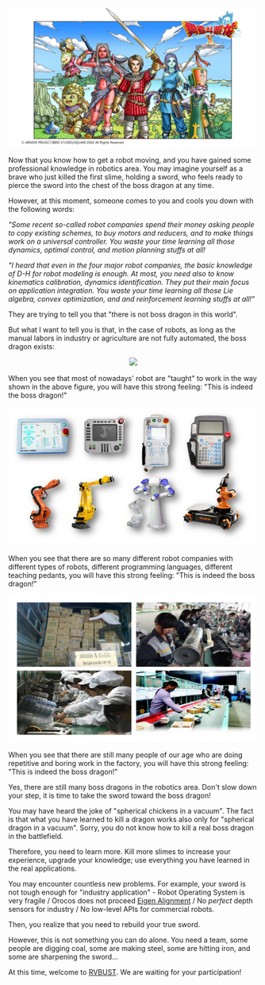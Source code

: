 <p align="center">
  <img width="500" src="../Pics/TheBrave.jpg"/>
</p>
Now that you know how to get a robot moving, and you have gained some professional knowledge in robotics area. You may imagine yourself as a brave who just killed the first slime, holding a sword, who feels ready to pierce the sword into the chest of the boss dragon at any time.

However, at this moment, someone comes to you and cools you down with the following words:

*"Some recent so-called robot companies spend their money asking people to copy existing schemes, to buy motors and reducers, and to make things work on a universal controller. You waste your time learning all those dynamics, optimal control, and motion planning stuffs at all!*

*"I heard that even in the four major robot companies, the basic knowledge of D-H for robot modeling is enough. At most, you need also to know kinematics calibration, dynamics identification. They put their main focus on application integration. You waste your time learning all those Lie algebra, convex optimization, and and reinforcement learning stuffs at all!"*



They are trying to tell you that "there is not boss dragon in this world".



But what I want to tell you is that, in the case of robots, as long as the manual labors in industry or agriculture are not fully automated, the boss dragon exists:

<p align="center">
  <img width="500" src="../Pics/Teaching.gif"/>
</p>
When you see that most of nowadays' robot are "taught" to work in the way shown in the above figure, you will have this strong feeling: "This is indeed the boss dragon!"

<p align="center">
  <img width="500" src="../Pics/TeachingDevice.jpg"/>
</p>
When you see that there are so many different robot companies with different types of robots, different programming languages, different teaching pedants, you will have this strong feeling: "This is indeed the boss dragon!"

<p align="center">
  <img width="500" src="../Pics/ChineseFactory.jpg"/>
</p>
When you see that there are still many people of our age who are doing repetitive and boring work in the factory, you will have this strong feeling: "This is indeed the boss dragon!"



Yes, there are still many boss dragons in the robotics area. Don't slow down your step, it is time to take the sword toward the boss dragon!



You may have heard the joke of "spherical chickens in a vacuum". The fact is that what you have learned to kill a dragon works also only for "spherical dragon in a vacuum". Sorry, you do not know how to kill a real boss dragon in the battlefield.

Therefore, you need to learn more. Kill more slimes to increase your experience, upgrade your knowledge; use everything you have learned in the real applications.

You may encounter countless new problems. For example, your sword is not tough enough for "industry application" - Robot Operating System is very fragile / Orocos does not proceed  [Eigen Alignment](http://eigen.tuxfamily.org/dox/group__TopicStructHavingEigenMembers.html) / No *perfect* depth sensors for industry / No low-level APIs for commercial robots.

Then, you realize that you need to rebuild your true sword.

However, this is not something you can do alone. You need a team, some people are digging coal, some are making steel, some are hitting iron, and some are sharpening the sword...

At this time, welcome to [RVBUST](http://rvbust.com/). We are waiting for your participation!

